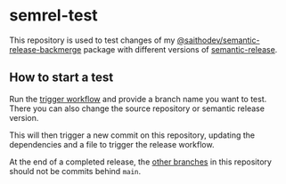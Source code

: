 # semrel-test

This repository is used to test changes of my [@saithodev/semantic-release-backmerge](https://github.com/saitho/semantic-release-backmerge) package with different versions of [semantic-release](https://github.com/semantic-release/semantic-release).

## How to start a test

Run the [trigger workflow](https://github.com/saitho/semrel-test/actions/workflows/trigger.yml) and provide a branch name you want to test.
There you can also change the source repository or semantic release version.

This will then trigger a new commit on this repository, updating the dependencies and a file to trigger the release workflow.

At the end of a completed release, the [other branches](https://github.com/saitho/semrel-test/branches) in this repository should not be commits behind `main`.

